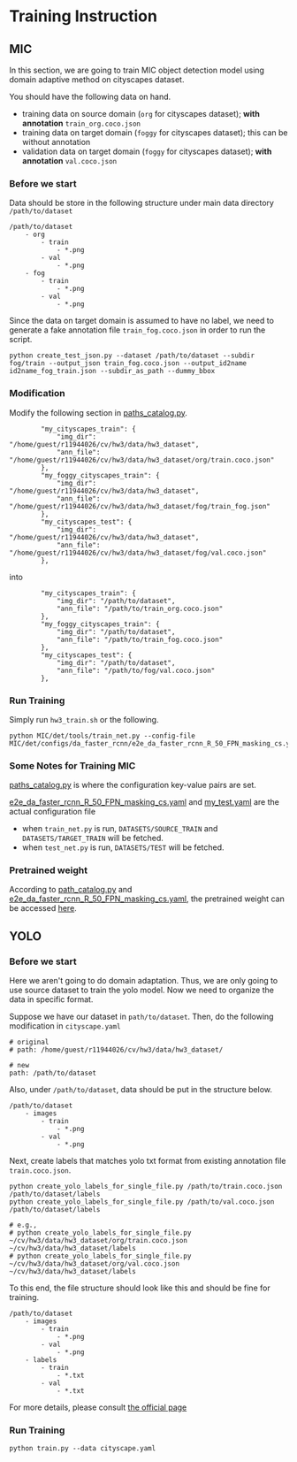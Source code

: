 # Training Instruction
## MIC
In this section, we are going to train MIC object detection model using domain adaptive method on cityscapes dataset.

You should have the following data on hand.
* training data on source domain (`org` for cityscapes dataset); **with annotation** `train_org.coco.json`
* training data on target domain (`foggy` for cityscapes dataset); this can be without annotation
* validation data on target domain (`foggy` for cityscapes dataset); **with annotation** `val.coco.json`

### Before we start
Data should be store in the following structure under main data directory `/path/to/dataset`
```
/path/to/dataset
    - org
        - train
            - *.png
        - val
            - *.png
    - fog
        - train
            - *.png
        - val
            - *.png
```

Since the data on target domain is assumed to have no label, we need to generate a fake annotation file `train_fog.coco.json` in order to run the script. 
```
python create_test_json.py --dataset /path/to/dataset --subdir fog/train --output_json train_fog.coco.json --output_id2name id2name_fog_train.json --subdir_as_path --dummy_bbox
```

### Modification
Modify the following section in [paths_catalog.py](MIC/det/maskrcnn_benchmark/config/paths_catalog.py). 
```
        "my_cityscapes_train": {
            "img_dir": "/home/guest/r11944026/cv/hw3/data/hw3_dataset",
            "ann_file": "/home/guest/r11944026/cv/hw3/data/hw3_dataset/org/train.coco.json"
        },
        "my_foggy_cityscapes_train": {
            "img_dir": "/home/guest/r11944026/cv/hw3/data/hw3_dataset",
            "ann_file": "/home/guest/r11944026/cv/hw3/data/hw3_dataset/fog/train_fog.json"
        },
        "my_cityscapes_test": {
            "img_dir": "/home/guest/r11944026/cv/hw3/data/hw3_dataset",
            "ann_file": "/home/guest/r11944026/cv/hw3/data/hw3_dataset/fog/val.coco.json"
        },
```
into
```
        "my_cityscapes_train": {
            "img_dir": "/path/to/dataset",
            "ann_file": "/path/to/train_org.coco.json"
        },
        "my_foggy_cityscapes_train": {
            "img_dir": "/path/to/dataset",
            "ann_file": "/path/to/train_fog.coco.json"
        },
        "my_cityscapes_test": {
            "img_dir": "/path/to/dataset",
            "ann_file": "/path/to/fog/val.coco.json"
        },
```

### Run Training
Simply run `hw3_train.sh` or the following.
```
python MIC/det/tools/train_net.py --config-file MIC/det/configs/da_faster_rcnn/e2e_da_faster_rcnn_R_50_FPN_masking_cs.yaml 
```

### Some Notes for Training MIC
[paths_catalog.py](MIC/det/maskrcnn_benchmark/config/paths_catalog.py) is where the configuration key-value pairs are set.

[e2e_da_faster_rcnn_R_50_FPN_masking_cs.yaml](MIC/det/configs/da_faster_rcnn/e2e_da_faster_rcnn_R_50_FPN_masking_cs.yaml) and [my_test.yaml](MIC/det/configs/da_faster_rcnn/my_test.yaml) are the actual configuration file
* when `train_net.py` is run, `DATASETS/SOURCE_TRAIN` and `DATASETS/TARGET_TRAIN` will be fetched.
* when `test_net.py` is run, `DATASETS/TEST` will be fetched.

### Pretrained weight
According to [path_catalog.py](MIC/det/maskrcnn_benchmark/config/paths_catalog.py) and [e2e_da_faster_rcnn_R_50_FPN_masking_cs.yaml](MIC/det/configs/da_faster_rcnn/e2e_da_faster_rcnn_R_50_FPN_masking_cs.yaml), the pretrained weight can be accessed [here](https://dl.fbaipublicfiles.com/detectron/ImageNetPretrained/MSRA/R-50.pkl).


## YOLO
### Before we start
Here we aren't going to do domain adaptation. Thus, we are only going to use source dataset to train the yolo model. Now we need to organize the data in specific format.

Suppose we have our dataset in `path/to/dataset`. Then, do the following modification in `cityscape.yaml`
```
# original
# path: /home/guest/r11944026/cv/hw3/data/hw3_dataset/

# new
path: /path/to/dataset
```

Also, under `/path/to/dataset`, data should be put in the structure below.
```
/path/to/dataset
    - images
        - train
            - *.png
        - val
            - *.png
```

Next, create labels that matches yolo txt format from existing annotation file `train.coco.json`. 
```
python create_yolo_labels_for_single_file.py /path/to/train.coco.json /path/to/dataset/labels
python create_yolo_labels_for_single_file.py /path/to/val.coco.json /path/to/dataset/labels

# e.g., 
# python create_yolo_labels_for_single_file.py ~/cv/hw3/data/hw3_dataset/org/train.coco.json ~/cv/hw3/data/hw3_dataset/labels
# python create_yolo_labels_for_single_file.py ~/cv/hw3/data/hw3_dataset/org/val.coco.json ~/cv/hw3/data/hw3_dataset/labels
```

To this end, the file structure should look like this and should be fine for training.
```
/path/to/dataset
    - images
        - train
            - *.png
        - val
            - *.png
    - labels
        - train
            - *.txt
        - val
            - *.txt
```


For more details, please consult [the official page](https://docs.ultralytics.com/yolov5/tutorials/train_custom_data/)

### Run Training
```
python train.py --data cityscape.yaml
```